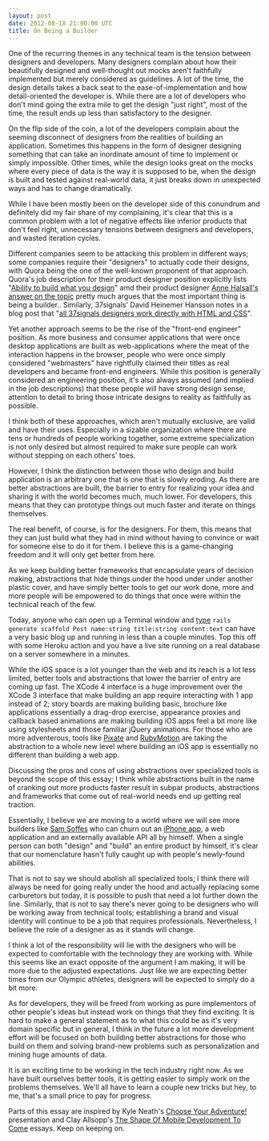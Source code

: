 ```yaml
---
layout: post
date: 2012-08-18 21:00:00 UTC
title: On Being a Builder
---
```


One of the recurring themes in any technical team is the tension between designers and developers. Many designers complain about how their beautifully designed and well-thought out mocks aren't faithfully implemented but merely considered as guidelines. A lot of the time, the design details takes a back seat to the ease-of-implementation and how detail-oriented the developer is. While there are a lot of developers who don't mind going the extra mile to get the design "just right", most of the time, the result ends up less than satisfactory to the designer.

On the flip side of the coin, a lot of the developers complain about the seeming disconnect of designers from the realities of building an application. Sometimes this happens in the form of designer designing something that can take an inordinate amount of time to implement or simply impossible. Other times, while the design looks great on the mocks where every piece of data is the way it is supposed to be, when the design is built and tested against real-world data, it just breaks down in unexpected ways and has to change dramatically.

While I have been mostly been on the developer side of this conundrum and definitely did my fair share of my complaining, it's clear that this is a common problem with a lot of negative effects like inferior products that don't feel right, unnecessary tensions between designers and developers, and wasted iteration cycles.

Different companies seem to be attacking this problem in different ways; some companies require their "designers" to actually code their designs, with Quora being the one of the well-known proponent of that approach. Quora's job description for their product designer position explicitly lists "[Ability to build what you design](http://www.quora.com/jobs/product-designer)" amd their product designer [Anne Halsall's answer on the topic](http://www.quora.com/Quora-Product-Design/What-are-the-skills-qualities-and-background-that-I-will-need-to-get-a-job-at-Quora-or-to-work-as-a-designer-at-Quora/answer/Anne-K.-Halsall) pretty much argues that the most important thing is being a builder.. Similarly, 37signals' David Heinemer Hansson notes in a blog post that "[all 37signals designers work directly with HTML and CSS](http://37signals.com/svn/posts/1066-web-designers-should-do-their-own-htmlcss)".

Yet another approach seems to be the rise of the "front-end engineer" position. As more business and consumer applications that were once desktop applications are built as web-applications where the meat of the interaction happens in the browser, people who were once simply considered "webmasters" have rightfully claimed their titles as real developers and became front-end engineers. While this position is generally considered an engineering position, it's also always assumed (and implied in the job descriptions) that these people will have strong design sense, attention to detail to bring those intricate designs to reality as faithfully as possible.

I think both of these approaches, which aren't mutually exclusive, are valid and have their uses. Especially in a sizable organization where there are tens or hundreds of people working together, some extreme specialization is not only desired but almost required to make sure people can work without stepping on each others' toes.

However, I think the distinction between those who design and build application is an arbitrary one that is one that is slowly eroding. As there are better abstractions are built, the barrier to entry for realizing your idea and sharing it with the world becomes much, much lower. For developers, this means that they can prototype things out much faster and iterate on things themselves.

The real benefit, of course, is for the designers. For them, this means that they can just build what they had in mind without having to convince or wait for someone else to do it for them. I believe this is a game-changing freedom and it will only get better from here.

As we keep building better frameworks that encapsulate years of decision making, abstractions that hide things under the hood under under another plastic cover, and have simply better tools to get our work done, more and more people will be empowered to do things that once were within the technical reach of the few.

Today, anyone who can open up a Terminal window and [type](http://guides.rubyonrails.org/getting_started.html#creating-a-resource) `rails generate scaffold Post name:string title:string content:text` can have a very basic blog up and running in less than a couple minutes. Top this off with some Heroku action and you have a live site running on a real database on a server somewhere in a minutes.

While the iOS space is a lot younger than the web and its reach is a lot less limited, better tools and abstractions that lower the barrier of entry are coming up fast. The XCode 4 interface is a huge improvement over the XCode 3 interface that make building an app require interacting with 1 app instead of 2; story boards are making building basic, brochure like applications essentially a drag-drop exercise, appearance proxies and callback based animations are making building iOS apps feel a bit more like using stylesheets and those familiar jQuery animations. For those who are more adventerous, tools like [Pixate](http://www.pixate.com/) and [RubyMotion](http://www.rubymotion.com/) are taking the abstraction to a whole new level where building an iOS app is essentially no different than building a web app.

Discussing the pros and cons of using abstractions over specialized tools is beyond the scope of this essay; I think while abstractions built in the name of cranking out more products faster result in subpar products, abstractions and frameworks that come out of real-world needs end up getting real traction.

Essentially, I believe we are moving to a world where we will see more builders like [Sam Soffes](http://samsoff.es/) who can churn out an [iPhone app](https://cheddarapp.com/), a web application and an externally available API all by himself. When a single person can both "design" and "build" an entire product by himself, it's clear that our nomenclature hasn't fully caught up with people's newly-found abilities.

That is not to say we should abolish all specialized tools; I think there will always be need for going really under the hood and actually replacing some carburetors but today, it is possible to push that need a lot further down the line. Similarly, that is not to say there's never going to be designers who will be working away from technical tools; establishing a brand and visual identity will continue to be a job that requires professionals. Nevertheless, I believe the role of a designer as as it stands will change.

I think a lot of the responsibility will lie with the designers who will be expected to comfortable with the technology they are working with. While this seems like an exact opposite of the argument I am making, it will be more due to the adjusted expectations. Just like we are expecting better times from our Olympic athletes, designers will be expected to simply do a bit more.

As for developers, they will be freed from working as pure implementors of other people's ideas but instead work on things that they find exciting. It is hard to make a general statement as to what this could be as it's very domain specific but in general, I think in the future a lot more development effort will be focused on both building better abstractions for those who build on them and solving brand-new problems such as personalization and mining huge amounts of data.

It is an exciting time to be working in the tech industry right now. As we have built ourselves better tools, it is getting easier to simply work on the problems themselves. We'll all have to learn a couple new tricks but hey, to me, that's a small price to pay for progress.

<div class="outro">
	<p>
		Parts of this essay are inspired by Kyle Neath's <a href="http://warpspire.com/talks/chooseyouradventure/">Choose Your Adventure!</a> presentation and Clay Allsopp's <a href="http://clayallsopp.com/posts/the-shape-of-mobile-development-to-come/">The Shape Of Mobile Development To Come</a> essays. Keep on keeping on. 
	</p>
</div>